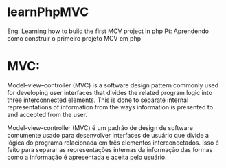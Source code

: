 # learnPhpMVC
 Eng: Learning how to build the first MCV project in php
 Pt: Aprendendo como construir o primeiro projeto MCV em php


 # MVC:
 Model–view–controller (MVC) is a software design pattern commonly used for developing user interfaces that divides the related program logic into three interconnected elements. This is done to separate internal representations of information from the ways information is presented to and accepted from the user.

Model-view-controller (MVC) é um padrão de design de software comumente usado para desenvolver interfaces de usuário que divide a lógica do programa relacionada em três elementos interconectados. Isso é feito para separar as representações internas da informação das formas como a informação é apresentada e aceita pelo usuário.
